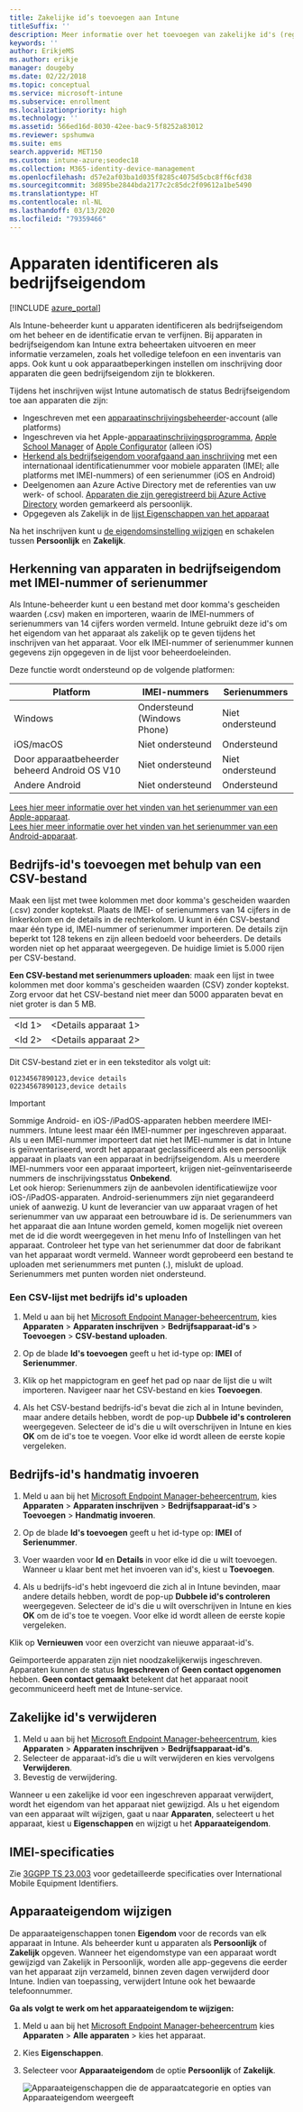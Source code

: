 ```yaml
---
title: Zakelijke id’s toevoegen aan Intune
titleSuffix: ''
description: Meer informatie over het toevoegen van zakelijke id's (registratiemethode, IMEI en serienummers) aan Microsoft Intune.
keywords: ''
author: ErikjeMS
ms.author: erikje
manager: dougeby
ms.date: 02/22/2018
ms.topic: conceptual
ms.service: microsoft-intune
ms.subservice: enrollment
ms.localizationpriority: high
ms.technology: ''
ms.assetid: 566ed16d-8030-42ee-bac9-5f8252a83012
ms.reviewer: spshumwa
ms.suite: ems
search.appverid: MET150
ms.custom: intune-azure;seodec18
ms.collection: M365-identity-device-management
ms.openlocfilehash: d57e2af03ba1d035f8285c4075d5cbc8ff6cfd38
ms.sourcegitcommit: 3d895be2844bda2177c2c85dc2f09612a1be5490
ms.translationtype: HT
ms.contentlocale: nl-NL
ms.lasthandoff: 03/13/2020
ms.locfileid: "79359466"
---
```

# <a name="identify-devices-as-corporate-owned"></a>Apparaten identificeren als bedrijfseigendom

[!INCLUDE [azure_portal](../includes/azure_portal.md)]

Als Intune-beheerder kunt u apparaten identificeren als bedrijfseigendom om het beheer en de identificatie ervan te verfijnen. Bij apparaten in bedrijfseigendom kan Intune extra beheertaken uitvoeren en meer informatie verzamelen, zoals het volledige telefoon en een inventaris van apps. Ook kunt u ook apparaatbeperkingen instellen om inschrijving door apparaten die geen bedrijfseigendom zijn te blokkeren.

Tijdens het inschrijven wijst Intune automatisch de status Bedrijfseigendom toe aan apparaten die zijn:

- Ingeschreven met een [apparaatinschrijvingsbeheerder](device-enrollment-manager-enroll.md)-account (alle platforms)
- Ingeschreven via het Apple-[apparaatinschrijvingsprogramma](device-enrollment-program-enroll-ios.md), [Apple School Manager](apple-school-manager-set-up-ios.md) of [Apple Configurator](apple-configurator-enroll-ios.md) (alleen iOS)
- [Herkend als bedrijfseigendom voorafgaand aan inschrijving](#identify-corporate-owned-devices-with-imei-or-serial-number) met een internationaal identificatienummer voor mobiele apparaten (IMEI; alle platforms met IMEI-nummers) of een serienummer (iOS en Android)
- Deelgenomen aan Azure Active Directory met de referenties van uw werk- of school. [Apparaten die zijn geregistreerd bij Azure Active Directory](https://docs.microsoft.com/azure/active-directory/devices/overview) worden gemarkeerd als persoonlijk.
- Opgegeven als Zakelijk in de [lijst Eigenschappen van het apparaat](#change-device-ownership)

Na het inschrijven kunt u [de eigendomsinstelling wijzigen](#change-device-ownership) en schakelen tussen **Persoonlijk** en **Zakelijk**.

## <a name="identify-corporate-owned-devices-with-imei-or-serial-number"></a>Herkenning van apparaten in bedrijfseigendom met IMEI-nummer of serienummer

Als Intune-beheerder kunt u een bestand met door komma's gescheiden waarden (.csv) maken en importeren, waarin de IMEI-nummers of serienummers van 14 cijfers worden vermeld. Intune gebruikt deze id's om het eigendom van het apparaat als zakelijk op te geven tijdens het inschrijven van het apparaat. Voor elk IMEI-nummer of serienummer kunnen gegevens zijn opgegeven in de lijst voor beheerdoeleinden.

Deze functie wordt ondersteund op de volgende platformen:

| Platform | IMEI-nummers | Serienummers |
|---|---|---|
| Windows | Ondersteund (Windows Phone) | Niet ondersteund |
| iOS/macOS | Niet ondersteund | Ondersteund |
| Door apparaatbeheerder beheerd Android OS V10 | Niet ondersteund | Niet ondersteund |
| Andere Android | Niet ondersteund | Ondersteund |

<!-- When you upload serial numbers for corporate-owned iOS/iPadOS devices, they must be paired with a corporate enrollment profile. Devices must then be enrolled using either Apple's device enrollment program (DEP) or Apple Configurator to have them appear as corporate-owned. -->

[Lees hier meer informatie over het vinden van het serienummer van een Apple-apparaat](https://support.apple.com/HT204308).<br>
[Lees hier meer informatie over het vinden van het serienummer van een Android-apparaat](https://support.google.com/store/answer/3333000).

## <a name="add-corporate-identifiers-by-using-a-csv-file"></a>Bedrijfs-id's toevoegen met behulp van een CSV-bestand
Maak een lijst met twee kolommen met door komma's gescheiden waarden (.csv) zonder koptekst. Plaats de IMEI- of serienummers van 14 cijfers in de linkerkolom en de details in de rechterkolom. U kunt in één CSV-bestand maar één type id, IMEI-nummer of serienummer importeren. De details zijn beperkt tot 128 tekens en zijn alleen bedoeld voor beheerders. De details worden niet op het apparaat weergegeven. De huidige limiet is 5.000 rijen per CSV-bestand.

**Een CSV-bestand met serienummers uploaden**: maak een lijst in twee kolommen met door komma's gescheiden waarden (CSV) zonder koptekst. Zorg ervoor dat het CSV-bestand niet meer dan 5000 apparaten bevat en niet groter is dan 5 MB.

|||
|-|-|
|&lt;Id 1&gt;|&lt;Details apparaat 1&gt;|
|&lt;Id 2&gt;|&lt;Details apparaat 2&gt;|

Dit CSV-bestand ziet er in een teksteditor als volgt uit:

```
01234567890123,device details
02234567890123,device details
```

> [!IMPORTANT]
> Sommige Android- en iOS-/iPadOS-apparaten hebben meerdere IMEI-nummers. Intune leest maar één IMEI-nummer per ingeschreven apparaat. Als u een IMEI-nummer importeert dat niet het IMEI-nummer is dat in Intune is geïnventariseerd, wordt het apparaat geclassificeerd als een persoonlijk apparaat in plaats van een apparaat in bedrijfseigendom. Als u meerdere IMEI-nummers voor een apparaat importeert, krijgen niet-geïnventariseerde nummers de inschrijvingsstatus **Onbekend**.<br>
>Let ook hierop: Serienummers zijn de aanbevolen identificatiewijze voor iOS-/iPadOS-apparaten.
>Android-serienummers zijn niet gegarandeerd uniek of aanwezig. U kunt de leverancier van uw apparaat vragen of het serienummer van uw apparaat een betrouwbare id is.
>De serienummers van het apparaat die aan Intune worden gemeld, komen mogelijk niet overeen met de id die wordt weergegeven in het menu Info of Instellingen van het apparaat. Controleer het type van het serienummer dat door de fabrikant van het apparaat wordt vermeld.
>Wanneer wordt geprobeerd een bestand te uploaden met serienummers met punten (.), mislukt de upload. Serienummers met punten worden niet ondersteund.

### <a name="upload-a-csv-list-of-corporate-identifiers"></a>Een CSV-lijst met bedrijfs id's uploaden

1. Meld u aan bij het [Microsoft Endpoint Manager-beheercentrum](https://go.microsoft.com/fwlink/?linkid=2109431), kies **Apparaten** > **Apparaten inschrijven** > **Bedrijfsapparaat-id's** > **Toevoegen** > **CSV-bestand uploaden**.

2. Op de blade **Id's toevoegen** geeft u het id-type op: **IMEI** of **Serienummer**.

3. Klik op het mappictogram en geef het pad op naar de lijst die u wilt importeren. Navigeer naar het CSV-bestand en kies **Toevoegen**. 

4. Als het CSV-bestand bedrijfs-id's bevat die zich al in Intune bevinden, maar andere details hebben, wordt de pop-up **Dubbele id's controleren** weergegeven. Selecteer de id's die u wilt overschrijven in Intune en kies **OK** om de id's toe te voegen. Voor elke id wordt alleen de eerste kopie vergeleken.

## <a name="manually-enter-corporate-identifiers"></a>Bedrijfs-id's handmatig invoeren

1. Meld u aan bij het [Microsoft Endpoint Manager-beheercentrum](https://go.microsoft.com/fwlink/?linkid=2109431), kies **Apparaten** > **Apparaten inschrijven** > **Bedrijfsapparaat-id's** > **Toevoegen** > **Handmatig invoeren**.

2. Op de blade **Id's toevoegen** geeft u het id-type op: **IMEI** of **Serienummer**.

3. Voer waarden voor **Id** en **Details** in voor elke id die u wilt toevoegen. Wanneer u klaar bent met het invoeren van id's, kiest u **Toevoegen**.

5. Als u bedrijfs-id's hebt ingevoerd die zich al in Intune bevinden, maar andere details hebben, wordt de pop-up **Dubbele id's controleren** weergegeven. Selecteer de id's die u wilt overschrijven in Intune en kies **OK** om de id's toe te voegen. Voor elke id wordt alleen de eerste kopie vergeleken.

Klik op **Vernieuwen** voor een overzicht van nieuwe apparaat-id's.

Geïmporteerde apparaten zijn niet noodzakelijkerwijs ingeschreven. Apparaten kunnen de status **Ingeschreven** of **Geen contact opgenomen** hebben. **Geen contact gemaakt** betekent dat het apparaat nooit gecommuniceerd heeft met de Intune-service.

## <a name="delete-corporate-identifiers"></a>Zakelijke id's verwijderen

1. Meld u aan bij het [Microsoft Endpoint Manager-beheercentrum](https://go.microsoft.com/fwlink/?linkid=2109431), kies **Apparaten** > **Apparaten inschrijven** > **Bedrijfsapparaat-id's**.
2. Selecteer de apparaat-id’s die u wilt verwijderen en kies vervolgens **Verwijderen**.
3. Bevestig de verwijdering.

Wanneer u een zakelijke id voor een ingeschreven apparaat verwijdert, wordt het eigendom van het apparaat niet gewijzigd. Als u het eigendom van een apparaat wilt wijzigen, gaat u naar **Apparaten**, selecteert u het apparaat, kiest u **Eigenschappen** en wijzigt u het **Apparaateigendom**.

## <a name="imei-specifications"></a>IMEI-specificaties
Zie [3GGPP TS 23.003](https://portal.3gpp.org/desktopmodules/Specifications/SpecificationDetails.aspx?specificationId=729) voor gedetailleerde specificaties over International Mobile Equipment Identifiers.

## <a name="change-device-ownership"></a>Apparaateigendom wijzigen

De apparaateigenschappen tonen **Eigendom** voor de records van elk apparaat in Intune. Als beheerder kunt u apparaten als **Persoonlijk** of **Zakelijk** opgeven. Wanneer het eigendomstype van een apparaat wordt gewijzigd van Zakelijk in Persoonlijk, worden alle app-gegevens die eerder van het apparaat zijn verzameld, binnen zeven dagen verwijderd door Intune. Indien van toepassing, verwijdert Intune ook het bewaarde telefoonnummer. 

**Ga als volgt te werk om het apparaateigendom te wijzigen:**
1. Meld u aan bij het [Microsoft Endpoint Manager-beheercentrum](https://go.microsoft.com/fwlink/?linkid=2109431) kies **Apparaten** > **Alle apparaten** > kies het apparaat.
2. Kies **Eigenschappen**.
3. Selecteer voor **Apparaateigendom** de optie **Persoonlijk** of **Zakelijk**.

   ![Apparaateigenschappen die de apparaatcategorie en opties van Apparaateigendom weergeeft](./media/corporate-identifiers-add/device-properties.png)
